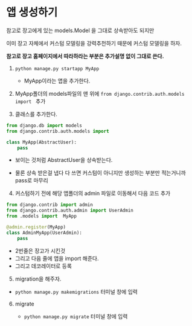 # 앱 생성하기


참고로 장고에게 있는 models.Model 을 그대로 상속받아도 되지만

이미 장고 자체에서 커스텀 모델링을 강력추천하기 때문에 커스텀 모델링을 하자.



**참고로 장고 홈페이지에서 따라하라는 부분은 추가설명 없이 그대로 쓴다.**



1. `python manage.py startapp MyApp`

   - MyApp이라는 앱을 추가한다.

   

2. MyApp폴더의 models파일의 맨 위에 `from django.contrib.auth.models import ` 추가

   

3.  클래스를 추가한다.

   ```python
   from django.db import models
   from django.contrib.auth.models import
   
   class MyApp(AbstractUser):
       pass
   ```

   - 보이는 것처럼 AbstractUser을 상속받는다.

   - 물론 상속 받은걸 냅다 다 쓰면 커스텀이 아니지만 생성하는 부분만 적는거니까 pass로 마무리

     

4.  커스텀하기 전에 해당 앱폴더의 admin 파일로 이동해서 다음 코드 추가

   ```py
   from django.contrib import admin
   from django.contrib.auth.admin import UserAdmin
   from .models import  MyApp
   
   @admin.register(MyApp)
   class AdminMyApp(UserAdmin):
       pass
   ```

   - 2번줄은 장고가 시킨것
   - 그리고 다음 줄에 앱을 import 해준다.
   - 그리고 데코레이터로 등록

   

5.  migration을 해주자.

   - `python manage.py makemigrations` 터미널 창에 입력

   

6. migrate

   - `python manage.py migrate` 터미널 창에 입력

   
